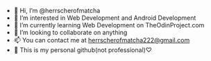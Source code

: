- 👋 Hi, I’m @herrscherofmatcha
- 👀 I’m interested in Web Development and Android Development
- 🌱 I’m currently learning Web Development on TheOdinProject.com
- 💞️ I’m looking to collaborate on anything
- 📫 You can contact me at herrscherofmatcha222@gmail.com
- 💝 This is my personal github(not professional)♡

<!---
herrscherofmatcha/herrscherofmatcha is a ✨ special ✨ repository because its `README.md` (this file) appears on your GitHub profile.
You can click the Preview link to take a look at your changes.
--->
